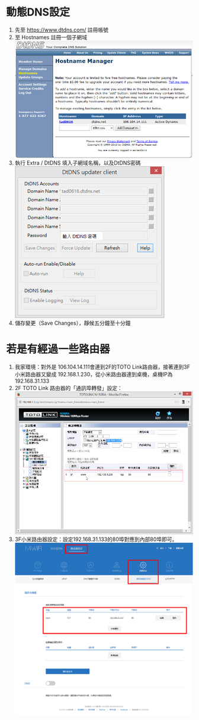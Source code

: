 # 動態DNS設定

1. 先至 https://www.dtdns.com/ 註冊帳號
2. 至 Hostnames 註冊一個子網域  
![](火狐截圖_2015-04-25T17-08-37.868Z.png)
3. 執行 Extra / DtDNS 填入子網域名稱，以及DtDNS密碼  
![](snap004.png)
4. 儲存變更（Save Changes），靜候五分鐘至十分鐘

# 若是有經過一些路由器
1. 我家環境：對外是 106.104.14.111會連到2F的TOTO Link路由器，接著連到3F小米路由器又變成 192.168.1.230，從小米路由器連到桌機，桌機IP為192.168.31.133
2. 2F TOTO Link 路由器的「通訊埠轉發」設定：  
![](snap005.png)
3. 3F小米路由器設定：設定192.168.31.133的80埠對應到內部80埠即可。  
![](火狐截圖_2015-04-25T17-39-43.879Z.png)